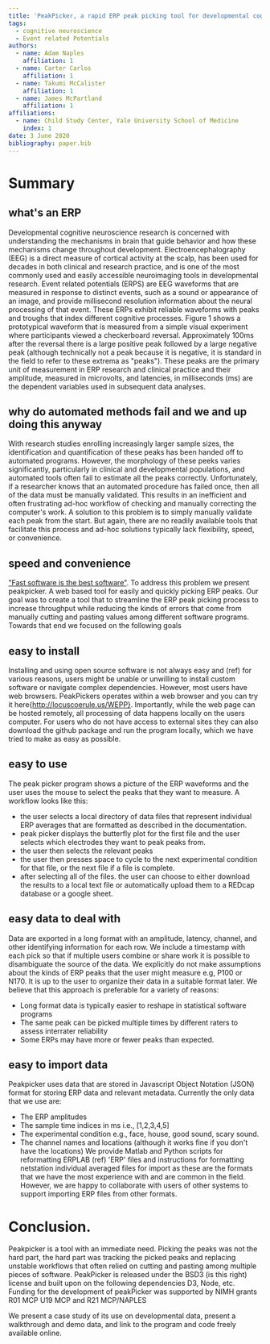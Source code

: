 ```yaml
---
title: 'PeakPicker, a rapid ERP peak picking tool for developmental cognitive neuroscience'
tags:
  - cognitive neuroscience
  - Event related Potentials
authors:
  - name: Adam Naples
    affiliation: 1
  - name: Carter Carlos
    affiliation: 1
  - name: Takumi McCalister
    affiliation: 1
  - name: James McPartland
    affiliation: 1
affiliations:
  - name: Child Study Center, Yale University School of Medicine
    index: 1
date: 3 June 2020
bibliography: paper.bib
---
```


# Summary


## what's an ERP
Developmental cognitive neuroscience research is concerned with understanding the mechanisms in brain that guide behavior and how these mechanisms change throughout development. Electroencephalography (EEG) is a direct measure of cortical activity at the scalp,  has been used for decades in both clinical and research practice, and is one of the most commonly used  and easily accessible neuroimaging tools in developmental research.  Event related potentials (ERPS) are EEG waveforms that are measured in response to distinct events, such as a sound or appearance of an image, and provide millisecond resolution information about the neural processing of that event. These ERPs exhibit reliable waveforms with peaks and troughs that index different cognitive processes. Figure 1 shows a prototypical waveform that is measured from a simple visual experiment where participants viewed a checkerboard reversal. Approximately 100ms after the reversal there is a large positive peak followed by a large negative peak (although technically not a peak because it is negative, it is standard in the field to refer to these extrema as "peaks"). These peaks are the primary unit of measurement in ERP research and clinical practice and their amplitude, measured in microvolts,  and latencies, in milliseconds (ms) are the dependent variables used in subsequent data analyses.

## why do automated methods fail and we and up doing this anyway
With research studies enrolling increasingly larger sample sizes, the identification and quantification of these peaks has been handed off to automated programs. However, the morphology of these peeks varies significantly, particularly in clinical and developmental populations, and automated tools often fail to estimate all the peaks correctly. Unfortunately, if a researcher knows that an automated procedure has failed once, then all of the data must be manually validated. This results in an inefficient and often frustrating ad-hoc workflow of checking and manually correcting the computer's work. A solution to this problem is to simply manually validate each peak from the start. But again, there are no readily available tools that facilitate this process and ad-hoc solutions typically lack flexibility, speed, or convenience.

## speed and convenience
 ["Fast software is the best software"](https://craigmod.com/essays/fast_software/). To address this problem we present peakpicker. A web based tool for easily and quickly picking ERP peaks. Our goal was to create a tool that to streamline the ERP peak picking process to increase throughput while reducing the kinds of errors that come from manually cutting and pasting values among different software programs. Towards that end we focused on the following goals


## easy to install
Installing and using open source software is not always easy and (ref) for various reasons, users might be unable or unwilling to install custom software or navigate complex dependencies. However, most users have web browsers.  PeakPickers operates within a web browser and you can try it here{http://locuscoerule.us/WEPP}. Importantly, while the web page can be hosted remotely, all processing of data happens locally on the users computer. For users who do not have access to external sites they can also download the github package and run the program locally, which we have tried to make as easy as possible.

## easy to use
The peak picker program shows a picture of the ERP waveforms and the user uses the mouse to select the peaks that they want to measure.
A workflow looks like this:
  - the user selects a local directory of data files that represent individual ERP averages that are formatted as described in the documentation.
  - peak picker displays the butterfly plot for the first file and the user selects which electrodes they want to peak peaks from.
  - the user then selects the relevant peaks
  - the user then presses space to cycle to the next experimental condition for that file, or the next file if  a file is complete.
  - after selecting all of the files. the user can choose to either download the results to a local text file or automatically upload them to a REDcap database or a google sheet.


## easy data to deal with
Data are exported in a long format with an amplitude, latency, channel, and other identifying information for each row.   We include a timestamp with each pick so that if multiple users combine or share work it is possible to disambiguate the source of the data. We explicitly do not make assumptions about the kinds of ERP peaks that the user might measure e.g, P100 or N170. It is up to the user to organize their data in a suitable format later. We believe that this approach is preferable for a variety of reasons:
  - Long format data is typically easier to reshape in statistical software programs
  - The same peak can be picked multiple times by different raters to assess interrater reliability
  - Some ERPs may have more or fewer peaks than expected.


## easy to import data
Peakpicker uses data that are stored in Javascript Object Notation (JSON) format for storing ERP data and relevant metadata.
Currently the only data that we use are:
- The ERP amplitudes
- The sample time indices in ms i.e., [1,2,3,4,5]
- The experimental condition e.g., face, house, good sound, scary sound.
- The channel names and locations (although it works fine if you don't have the locations)
We provide Matlab and Python scripts for reformatting ERPLAB (ref) 'ERP' files and instructions for formatting netstation individual averaged files for import as these are the formats that we have the most experience with and are common in the field. However, we are happy to collaborate with users of other systems to support importing ERP files from other formats. 


# Conclusion.
Peakpicker is a tool with an immediate need. Picking the peaks was not the hard part, the hard part was tracking the picked peaks and replacing unstable workflows that often relied on cutting and pasting among multiple pieces of software. PeakPicker is released under the BSD3 (is this right) license and built upon on the following dependencies D3, Node, etc. Funding for the development of peakPicker was supported by NIMH grants R01 MCP U19 MCP and R21 MCP/NAPLES




We present a case study of its use on developmental data, present a walkthrough and demo data, and link to the program and code freely available online.
